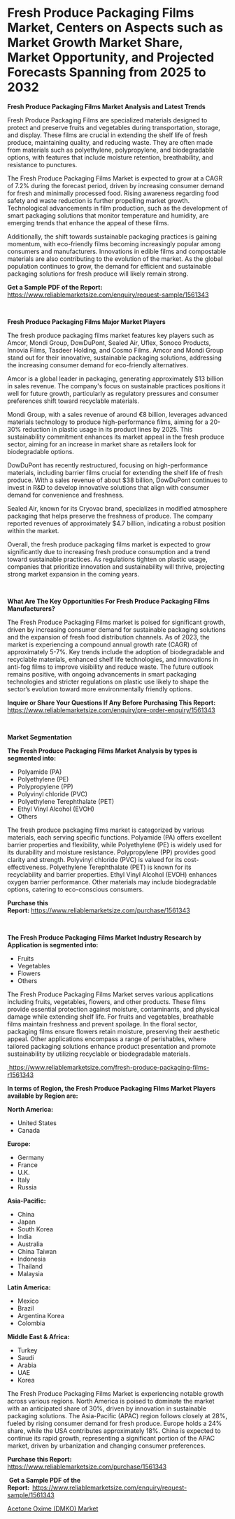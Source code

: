 <p><h1>Fresh Produce Packaging Films Market, Centers on Aspects such as Market Growth Market Share, Market Opportunity, and Projected Forecasts Spanning from 2025 to 2032</h1></p><p><strong>Fresh Produce Packaging Films Market Analysis and Latest Trends</strong></p>
<p><p>Fresh Produce Packaging Films are specialized materials designed to protect and preserve fruits and vegetables during transportation, storage, and display. These films are crucial in extending the shelf life of fresh produce, maintaining quality, and reducing waste. They are often made from materials such as polyethylene, polypropylene, and biodegradable options, with features that include moisture retention, breathability, and resistance to punctures.</p><p>The Fresh Produce Packaging Films Market is expected to grow at a CAGR of 7.2% during the forecast period, driven by increasing consumer demand for fresh and minimally processed food. Rising awareness regarding food safety and waste reduction is further propelling market growth. Technological advancements in film production, such as the development of smart packaging solutions that monitor temperature and humidity, are emerging trends that enhance the appeal of these films.</p><p>Additionally, the shift towards sustainable packaging practices is gaining momentum, with eco-friendly films becoming increasingly popular among consumers and manufacturers. Innovations in edible films and compostable materials are also contributing to the evolution of the market. As the global population continues to grow, the demand for efficient and sustainable packaging solutions for fresh produce will likely remain strong.</p></p>
<p><strong>Get a Sample PDF of the Report:&nbsp;</strong> <a href="https://www.reliablemarketsize.com/enquiry/request-sample/1561343?utm_campaign=3354&utm_medium=2&utm_source=Github&utm_content=ia&utm_term=02042025&utm_id=fresh-produce-packaging-films">https://www.reliablemarketsize.com/enquiry/request-sample/1561343</a></p>
<p>&nbsp;</p>
<p><strong>Fresh Produce Packaging Films Major Market Players</strong></p>
<p><p>The fresh produce packaging films market features key players such as Amcor, Mondi Group, DowDuPont, Sealed Air, Uflex, Sonoco Products, Innovia Films, Tasdeer Holding, and Cosmo Films. Amcor and Mondi Group stand out for their innovative, sustainable packaging solutions, addressing the increasing consumer demand for eco-friendly alternatives. </p><p>Amcor is a global leader in packaging, generating approximately $13 billion in sales revenue. The company's focus on sustainable practices positions it well for future growth, particularly as regulatory pressures and consumer preferences shift toward recyclable materials. </p><p>Mondi Group, with a sales revenue of around €8 billion, leverages advanced materials technology to produce high-performance films, aiming for a 20-30% reduction in plastic usage in its product lines by 2025. This sustainability commitment enhances its market appeal in the fresh produce sector, aiming for an increase in market share as retailers look for biodegradable options.</p><p>DowDuPont has recently restructured, focusing on high-performance materials, including barrier films crucial for extending the shelf life of fresh produce. With a sales revenue of about $38 billion, DowDuPont continues to invest in R&D to develop innovative solutions that align with consumer demand for convenience and freshness.</p><p>Sealed Air, known for its Cryovac brand, specializes in modified atmosphere packaging that helps preserve the freshness of produce. The company reported revenues of approximately $4.7 billion, indicating a robust position within the market.</p><p>Overall, the fresh produce packaging films market is expected to grow significantly due to increasing fresh produce consumption and a trend toward sustainable practices. As regulations tighten on plastic usage, companies that prioritize innovation and sustainability will thrive, projecting strong market expansion in the coming years.</p></p>
<p>&nbsp;</p>
<p><strong>What Are The Key Opportunities For Fresh Produce Packaging Films Manufacturers?</strong></p>
<p><p>The Fresh Produce Packaging Films market is poised for significant growth, driven by increasing consumer demand for sustainable packaging solutions and the expansion of fresh food distribution channels. As of 2023, the market is experiencing a compound annual growth rate (CAGR) of approximately 5-7%. Key trends include the adoption of biodegradable and recyclable materials, enhanced shelf life technologies, and innovations in anti-fog films to improve visibility and reduce waste. The future outlook remains positive, with ongoing advancements in smart packaging technologies and stricter regulations on plastic use likely to shape the sector’s evolution toward more environmentally friendly options.</p></p>
<p><strong>Inquire or Share Your Questions If Any Before Purchasing This Report:</strong> <a href="https://www.reliablemarketsize.com/enquiry/pre-order-enquiry/1561343?utm_campaign=3354&utm_medium=2&utm_source=Github&utm_content=ia&utm_term=02042025&utm_id=fresh-produce-packaging-films">https://www.reliablemarketsize.com/enquiry/pre-order-enquiry/1561343</a></p>
<p>&nbsp;</p>
<p><strong>Market Segmentation</strong></p>
<p><strong>The Fresh Produce Packaging Films Market Analysis by types is segmented into:</strong></p>
<p><ul><li>Polyamide (PA)</li><li>Polyethylene (PE)</li><li>Polypropylene (PP)</li><li>Polyvinyl chloride (PVC)</li><li>Polyethylene Terephthalate (PET)</li><li>Ethyl Vinyl Alcohol (EVOH)</li><li>Others</li></ul></p>
<p><p>The fresh produce packaging films market is categorized by various materials, each serving specific functions. Polyamide (PA) offers excellent barrier properties and flexibility, while Polyethylene (PE) is widely used for its durability and moisture resistance. Polypropylene (PP) provides good clarity and strength. Polyvinyl chloride (PVC) is valued for its cost-effectiveness. Polyethylene Terephthalate (PET) is known for its recyclability and barrier properties. Ethyl Vinyl Alcohol (EVOH) enhances oxygen barrier performance. Other materials may include biodegradable options, catering to eco-conscious consumers.</p></p>
<p><strong>Purchase this Report:&nbsp;</strong><a href="https://www.reliablemarketsize.com/purchase/1561343?utm_campaign=3354&utm_medium=2&utm_source=Github&utm_content=ia&utm_term=02042025&utm_id=fresh-produce-packaging-films">https://www.reliablemarketsize.com/purchase/1561343</a></p>
<p>&nbsp;</p>
<p><strong>The Fresh Produce Packaging Films Market Industry Research by Application is segmented into:</strong></p>
<p><ul><li>Fruits</li><li>Vegetables</li><li>Flowers</li><li>Others</li></ul></p>
<p><p>The Fresh Produce Packaging Films Market serves various applications including fruits, vegetables, flowers, and other products. These films provide essential protection against moisture, contaminants, and physical damage while extending shelf life. For fruits and vegetables, breathable films maintain freshness and prevent spoilage. In the floral sector, packaging films ensure flowers retain moisture, preserving their aesthetic appeal. Other applications encompass a range of perishables, where tailored packaging solutions enhance product presentation and promote sustainability by utilizing recyclable or biodegradable materials.</p></p>
<p><a href="https://www.reliablemarketsize.com/fresh-produce-packaging-films-r1561343?utm_campaign=3354&utm_medium=2&utm_source=Github&utm_content=ia&utm_term=02042025&utm_id=fresh-produce-packaging-films">&nbsp;https://www.reliablemarketsize.com/fresh-produce-packaging-films-r1561343</a></p>
<p><strong>In terms of Region, the Fresh Produce Packaging Films Market Players available by Region are:</strong></p>
<p>
    <p> <strong> North America: </strong>
        <ul>
            <li>United States</li>
            <li>Canada</li>
        </ul>
        </p> 
    <p> <strong> Europe: </strong>
        <ul>
            <li>Germany</li>
            <li>France</li>
            <li>U.K.</li>
            <li>Italy</li>
            <li>Russia</li>
        </ul>
        </p> 
    <p> <strong> Asia-Pacific: </strong>
        <ul>
            <li>China</li>
            <li>Japan</li>
            <li>South Korea</li>
            <li>India</li>
            <li>Australia</li>
            <li>China Taiwan</li>
            <li>Indonesia</li>
            <li>Thailand</li>
            <li>Malaysia</li>
        </ul>
        </p> 
    <p> <strong> Latin America: </strong>
        <ul>
            <li>Mexico</li>
            <li>Brazil</li>
            <li>Argentina Korea</li>
            <li>Colombia</li>
        </ul>
        </p> 
    <p> <strong> Middle East & Africa: </strong>
        <ul>
            <li>Turkey</li>
            <li>Saudi</li>
            <li>Arabia</li>
            <li>UAE</li>
            <li>Korea</li>
        </ul>
    </p>
    </p>
<p><p>The Fresh Produce Packaging Films Market is experiencing notable growth across various regions. North America is poised to dominate the market with an anticipated share of 30%, driven by innovation in sustainable packaging solutions. The Asia-Pacific (APAC) region follows closely at 28%, fueled by rising consumer demand for fresh produce. Europe holds a 24% share, while the USA contributes approximately 18%. China is expected to continue its rapid growth, representing a significant portion of the APAC market, driven by urbanization and changing consumer preferences.</p></p>
<p><strong>Purchase this Report: </strong><a href="https://www.reliablemarketsize.com/purchase/1561343?utm_campaign=3354&utm_medium=2&utm_source=Github&utm_content=ia&utm_term=02042025&utm_id=fresh-produce-packaging-films">https://www.reliablemarketsize.com/purchase/1561343</a></p>
<p>&nbsp;<strong>Get a Sample PDF of the Report:&nbsp;&nbsp;</strong><a href="https://www.reliablemarketsize.com/enquiry/request-sample/1561343?utm_campaign=3354&utm_medium=2&utm_source=Github&utm_content=ia&utm_term=02042025&utm_id=fresh-produce-packaging-films">https://www.reliablemarketsize.com/enquiry/request-sample/1561343</a></p>
<p><strong></strong></p>
<p><p><a href="https://github.com/OlenFleming68/Market-Research-Report-List-1/blob/main/acetone-oxime-dmko-market.md?utm_campaign=3354&utm_medium=2&utm_source=Github&utm_content=ia&utm_term=02042025&utm_id=fresh-produce-packaging-films">Acetone Oxime (DMKO) Market</a></p></p>